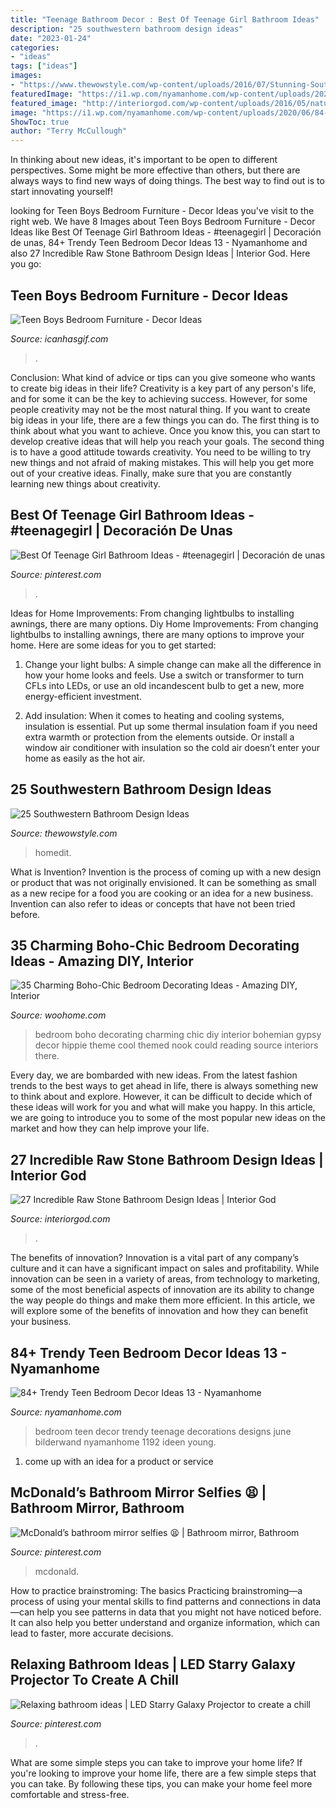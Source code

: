 ```yaml
---
title: "Teenage Bathroom Decor : Best Of Teenage Girl Bathroom Ideas"
description: "25 southwestern bathroom design ideas"
date: "2023-01-24"
categories:
- "ideas"
tags: ["ideas"]
images:
- "https://www.thewowstyle.com/wp-content/uploads/2016/07/Stunning-Southwestern-Bathroom-Design.jpg"
featuredImage: "https://i1.wp.com/nyamanhome.com/wp-content/uploads/2020/06/84-Trendy-Teen-Bedroom-Decor-Ideas-13.jpg?fit=1192%2C1585&amp;ssl=1"
featured_image: "http://interiorgod.com/wp-content/uploads/2016/05/natural-stone-bathroom-1-683x1024.jpg"
image: "https://i1.wp.com/nyamanhome.com/wp-content/uploads/2020/06/84-Trendy-Teen-Bedroom-Decor-Ideas-13.jpg?fit=1192%2C1585&amp;ssl=1"
ShowToc: true
author: "Terry McCullough"
---
```



In thinking about new ideas, it's important to be open to different perspectives. Some might be more effective than others, but there are always ways to find new ways of doing things. The best way to find out is to start innovating yourself!

	

		
looking for Teen Boys Bedroom Furniture - Decor Ideas you've visit to the right web. We have 8 Images about Teen Boys Bedroom Furniture - Decor Ideas like Best Of Teenage Girl Bathroom Ideas - #teenagegirl | Decoración de unas, 84+ Trendy Teen Bedroom Decor Ideas 13 - Nyamanhome and also 27 Incredible Raw Stone Bathroom Design Ideas | Interior God. Here you go:
		
    
## Teen Boys Bedroom Furniture - Decor Ideas

<img loading=lazy src="https://www.icanhasgif.com/wp-content/uploads/2015/04/Teen-Boys-Bedroom-Furniture.jpg" onerror="this.onerror=null;this.src='https://tse1.mm.bing.net/th?id=OIP.iohz2f1pJy_fs32pHOYf-wHaHa&amp;pid=15.1';" alt="Teen Boys Bedroom Furniture - Decor Ideas">

_Source: icanhasgif.com_

>. 

	

Conclusion: What kind of advice or tips can you give someone who wants to create big ideas in their life?
Creativity is a key part of any person's life, and for some it can be the key to achieving success. However, for some people creativity may not be the most natural thing. If you want to create big ideas in your life, there are a few things you can do. The first thing is to think about what you want to achieve. Once you know this, you can start to develop creative ideas that will help you reach your goals. The second thing is to have a good attitude towards creativity. You need to be willing to try new things and not afraid of making mistakes. This will help you get more out of your creative ideas. Finally, make sure that you are constantly learning new things about creativity.

    
## Best Of Teenage Girl Bathroom Ideas - #teenagegirl | Decoración De Unas

<img loading=lazy src="https://i.pinimg.com/736x/77/26/8d/77268ddda2512049cb5c29657ded9de1.jpg" onerror="this.onerror=null;this.src='https://tse4.mm.bing.net/th?id=OIP.1YBsTP0IJa9L3ygWPj_CkAHaLH&amp;pid=15.1';" alt="Best Of Teenage Girl Bathroom Ideas - #teenagegirl | Decoración de unas">

_Source: pinterest.com_

>. 

	

Ideas for Home Improvements: From changing lightbulbs to installing awnings, there are many options.
Diy Home Improvements: From changing lightbulbs to installing awnings, there are many options to improve your home. Here are some ideas for you to get started: 
1. Change your light bulbs: A simple change can make all the difference in how your home looks and feels. Use a switch or transformer to turn CFLs into LEDs, or use an old incandescent bulb to get a new, more energy-efficient investment. 

2. Add insulation: When it comes to heating and cooling systems, insulation is essential. Put up some thermal insulation foam if you need extra warmth or protection from the elements outside. Or install a window air conditioner with insulation so the cold air doesn’t enter your home as easily as the hot air. 


    
## 25 Southwestern Bathroom Design Ideas

<img loading=lazy src="https://www.thewowstyle.com/wp-content/uploads/2016/07/Stunning-Southwestern-Bathroom-Design.jpg" onerror="this.onerror=null;this.src='https://tse3.mm.bing.net/th?id=OIP.k7HujztLIDzfDQeRK0OurQHaLH&amp;pid=15.1';" alt="25 Southwestern Bathroom Design Ideas">

_Source: thewowstyle.com_

>homedit. 

	

What is Invention?
Invention is the process of coming up with a new design or product that was not originally envisioned. It can be something as small as a new recipe for a food you are cooking or an idea for a new business. Invention can also refer to ideas or concepts that have not been tried before.

    
## 35 Charming Boho-Chic Bedroom Decorating Ideas - Amazing DIY, Interior

<img loading=lazy src="http://www.woohome.com/wp-content/uploads/2014/05/charming-boho-bedroom-ideas-17.jpg" onerror="this.onerror=null;this.src='https://tse1.mm.bing.net/th?id=OIP.kSAerbc3QSANNp70KNbVPAHaJ4&amp;pid=15.1';" alt="35 Charming Boho-Chic Bedroom Decorating Ideas - Amazing DIY, Interior">

_Source: woohome.com_

>bedroom boho decorating charming chic diy interior bohemian gypsy decor hippie theme cool themed nook could reading source interiors there. 

	

Every day, we are bombarded with new ideas. From the latest fashion trends to the best ways to get ahead in life, there is always something new to think about and explore. However, it can be difficult to decide which of these ideas will work for you and what will make you happy. In this article, we are going to introduce you to some of the most popular new ideas on the market and how they can help improve your life.

    
## 27 Incredible Raw Stone Bathroom Design Ideas | Interior God

<img loading=lazy src="http://interiorgod.com/wp-content/uploads/2016/05/natural-stone-bathroom-1-683x1024.jpg" onerror="this.onerror=null;this.src='https://tse2.mm.bing.net/th?id=OIP.5ZmzcK147QfO4W9SDF6-zwHaLG&amp;pid=15.1';" alt="27 Incredible Raw Stone Bathroom Design Ideas | Interior God">

_Source: interiorgod.com_

>. 

	

The benefits of innovation?
Innovation is a vital part of any company’s culture and it can have a significant impact on sales and profitability. While innovation can be seen in a variety of areas, from technology to marketing, some of the most beneficial aspects of innovation are its ability to change the way people do things and make them more efficient. In this article, we will explore some of the benefits of innovation and how they can benefit your business.

    
## 84+ Trendy Teen Bedroom Decor Ideas 13 - Nyamanhome

<img loading=lazy src="https://i1.wp.com/nyamanhome.com/wp-content/uploads/2020/06/84-Trendy-Teen-Bedroom-Decor-Ideas-13.jpg?fit=1192%2C1585&amp;ssl=1" onerror="this.onerror=null;this.src='https://tse2.mm.bing.net/th?id=OIP.gbSRzs4_3bhLSbegCtSn0QHaJ2&amp;pid=15.1';" alt="84+ Trendy Teen Bedroom Decor Ideas 13 - Nyamanhome">

_Source: nyamanhome.com_

>bedroom teen decor trendy teenage decorations designs june bilderwand nyamanhome 1192 ideen young. 

	

1. come up with an idea for a product or service

    
## McDonald’s Bathroom Mirror Selfies 😫 | Bathroom Mirror, Bathroom

<img loading=lazy src="https://i.pinimg.com/736x/4a/21/32/4a21321972f5bc4f87a091530139d6f6.jpg" onerror="this.onerror=null;this.src='https://tse2.mm.bing.net/th?id=OIP.DOCo5k8UtjdzGT865c7tmwHaNK&amp;pid=15.1';" alt="McDonald’s bathroom mirror selfies 😫 | Bathroom mirror, Bathroom">

_Source: pinterest.com_

>mcdonald. 

	

How to practice brainstroming: The basics
Practicing brainstroming—a process of using your mental skills to find patterns and connections in data—can help you see patterns in data that you might not have noticed before. It can also help you better understand and organize information, which can lead to faster, more accurate decisions.

    
## Relaxing Bathroom Ideas | LED Starry Galaxy Projector To Create A Chill

<img loading=lazy src="https://i.pinimg.com/736x/d5/89/92/d58992b9225524902b6315c7ed581eb3.jpg" onerror="this.onerror=null;this.src='https://tse4.mm.bing.net/th?id=OIP.ROYELHeiZ6eENxS_7I1ZIwHaHa&amp;pid=15.1';" alt="Relaxing bathroom ideas | LED Starry Galaxy Projector to create a chill">

_Source: pinterest.com_

>. 

	

What are some simple steps you can take to improve your home life?
If you're looking to improve your home life, there are a few simple steps that you can take. By following these tips, you can make your home feel more comfortable and stress-free.

